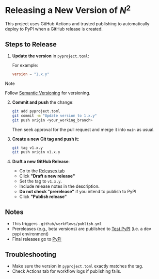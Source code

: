 # Releasing a New Version of $N^2$

This project uses GitHub Actions and trusted publishing to automatically deploy to PyPI when a GitHub release is created.

## Steps to Release

1. **Update the version** in `pyproject.toml`:

   For example:
   ```toml
   version = "1.x.y"
   ```
> [!NOTE]
> Follow [Semantic Versioning](https://semver.org/) for versioning.
2. **Commit and push** the change:
   ```bash
   git add pyproject.toml
   git commit -m "Update version to 1.x.y"
   git push origin <your_working_branch>
   ```
   Then seek approval for the pull request and merge it into `main` as usual.

3. **Create a new Git tag and push it**:
   ```bash
   git tag v1.x.y
   git push origin v1.x.y
   ```

4. **Draft a new GitHub Release**:
   - Go to the [Releases tab](https://github.com/aashish-khub/NearestNeighbors/releases)
   - Click **"Draft a new release"**
   - Set the tag to `v1.x.y`.
   - Include release notes in the description.
   - **Do not check "prerelease"** if you intend to publish to PyPI
   - Click **"Publish release"**

## Notes

- This triggers `.github/workflows/publish.yml`
- Prereleases (e.g., beta versions) are published to [Test PyPI](https://test.pypi.org/project/nsquared/) (i.e. a dev pypi environment)
- Final releases go to [PyPI](https://pypi.org/project/nsquared/)

## Troubleshooting

- Make sure the version in `pyproject.toml` exactly matches the tag.
- Check Actions tab for workflow logs if publishing fails.
